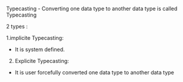 Typecasting - Converting one data type to another data type is called Typecasting

2 types :

1.implicite Typecasting:

 - It is system defined.

2. Explicite Typecasting:

 - It is user forcefully converted one data type to another data type
